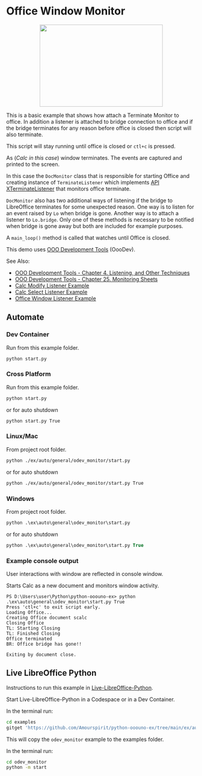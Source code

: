 # Office Window Monitor

<p align="center">
<img src="https://user-images.githubusercontent.com/4193389/204155527-4e975c63-ea78-4591-a659-d9ddafa8970c.png" width="327" height="218">
</p>


This is a basic example that shows how attach a Terminate Monitor to office.
In addition a listener is attached to bridge connection to office and
if the bridge terminates for any reason before office is closed then script will also terminate.

This script will stay running until office is closed or `ctl+c` is pressed.

As (*Calc in this case*) window terminates. The events are captured and printed to the screen.

In this case the `DocMonitor` class that is responsible for starting Office and creating instance of `TerminateListener` which implements [API XTerminateListener](https://api.libreoffice.org/docs/idl/ref/interfacecom_1_1sun_1_1star_1_1frame_1_1XTerminateListener.html)
that monitors office terminate.

`DocMonitor` also has two additional ways of listening if the bridge to LibreOffice terminates for some
unexpected reason. One way is to listen for an event raised by `Lo` when bridge is gone.
Another way is to attach a listener to `Lo.bridge`. Only one of these methods is necessary to be notified
when bridge is gone away but both are included for example purposes.

A `main_loop()` method is called that watches until Office is closed.

This demo uses [OOO Development Tools](https://python-ooo-dev-tools.readthedocs.io/en/latest/) (OooDev).

See Also:

- [OOO Development Tools - Chapter 4. Listening, and Other Techniques](https://python-ooo-dev-tools.readthedocs.io/en/latest/odev/part1/chapter04.html)
- [OOO Development Tools - Chapter 25. Monitoring Sheets](https://python-ooo-dev-tools.readthedocs.io/en/latest/odev/part4/chapter25.html)
- [Calc Modify Listener Example](../../calc/odev_modify_listener/)
- [Calc Select Listener Example](../../calc/odev_select_listener/)
- [Office Window Listener Example](../odev_listen/)

## Automate

### Dev Container

Run from this example folder.

```sh
python start.py
```

### Cross Platform

Run from this example folder.

```sh
python start.py
```

or for auto shutdown

```sh
python start.py True
```

### Linux/Mac

From project root folder.

```sh
python ./ex/auto/general/odev_monitor/start.py
```
or for auto shutdown

```sh
python ./ex/auto/general/odev_monitor/start.py True
```

### Windows

From project root folder.

```ps
python .\ex\auto\general\odev_monitor\start.py
```

or for auto shutdown

```ps
python .\ex\auto\general\odev_monitor\start.py True
```

### Example console output

User interactions with window are reflected in console window.

Starts Calc as a new document and monitors window activity.

```text
PS D:\Users\user\Python\python-ooouno-ex> python .\ex\auto\general\odev_monitor\start.py True
Press 'ctl+c' to exit script early.
Loading Office...
Creating Office document scalc
Closing Office
TL: Starting Closing
TL: Finished Closing
Office terminated
BR: Office bridge has gone!!

Exiting by document close.
```

## Live LibreOffice Python

Instructions to run this example in [Live-LibreOffice-Python](https://github.com/Amourspirit/live-libreoffice-python).

Start Live-LibreOffice-Python in a Codespace or in a Dev Container.

In the terminal run:

```bash
cd examples
gitget 'https://github.com/Amourspirit/python-ooouno-ex/tree/main/ex/auto/general/odev_monitor'
```

This will copy the `odev_monitor` example to the examples folder.

In the terminal run:

```bash
cd odev_monitor
python -m start
```
